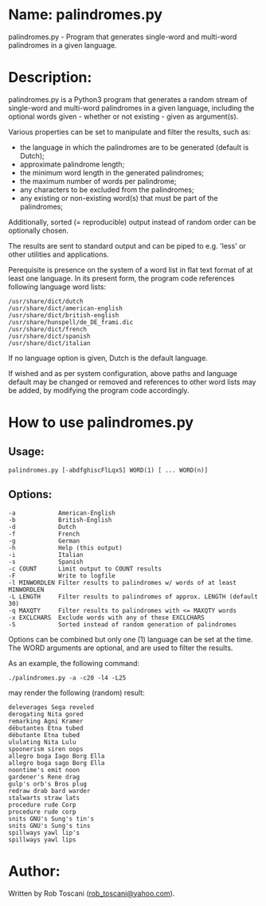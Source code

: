 # Name: palindromes.py
palindromes.py - Program that generates single-word and multi-word palindromes
in a given language.

# Description:
palindromes.py is a Python3 program that generates a random stream of single-word 
and multi-word palindromes in a given language,
including the optional words given - whether or not existing - given as argument(s).

Various properties can be set to manipulate and filter the results, such as:
- the language in which the palindromes are to be generated (default is Dutch);
- approximate palindrome length;
- the minimum word length in the generated palindromes;
- the maximum number of words per palindrome;
- any characters to be excluded from the palindromes;
- any existing or non-existing word(s) that must be part of the palindromes;

Additionally, sorted (= reproducible) output instead of random order can be optionally chosen.

The results are sent to standard output and can be piped to e.g. 'less' or other utilities and applications.

Perequisite is presence on the system of a word list in flat text format
of at least one language.
In its present form, the program code references following language word lists: 

	/usr/share/dict/dutch
	/usr/share/dict/american-english
	/usr/share/dict/british-english
	/usr/share/hunspell/de_DE_frami.dic
	/usr/share/dict/french
	/usr/share/dict/spanish
	/usr/share/dict/italian

If no language option is given, Dutch is the default language.

If wished and as per system configuration,
above paths and language default may be changed or removed
and references to other word lists may be added,
by modifying the program code accordingly.

# How to use palindromes.py

## Usage:

	palindromes.py [-abdfghiscFlLqxS] WORD(1) [ ... WORD(n)]

## Options:
	-a            American-English
	-b            British-English
	-d            Dutch
	-f            French
	-g            German
	-h            Help (this output)
	-i            Italian
	-s            Spanish
	-c COUNT      Limit output to COUNT results
	-F            Write to logfile
	-l MINWORDLEN Filter results to palindromes w/ words of at least MINWORDLEN
	-L LENGTH     Filter results to palindromes of approx. LENGTH (default 30)
	-q MAXQTY     Filter results to palindromes with <= MAXQTY words
	-x EXCLCHARS  Exclude words with any of these EXCLCHARS
	-S            Sorted instead of random generation of palindromes

Options can be combined but only one (1) language can be set at the time.
The WORD arguments are optional, and are used to filter the results.

As an example, the following command:

	./palindromes.py -a -c20 -l4 -L25

may render the following (random) result:

	deleverages Sega reveled
	derogating Nita gored
	remarking Agni Kramer
	débutantes Etna tubed
	débutante Etna tubed
	ululating Nita Lulu
	spoonerism siren oops
	allegro boga Iago Borg Ella
	allegro boga sago Borg Ella
	noontime's emit noon
	gardener's Rene drag
	gulp's orb's Bros plug
	redraw drab bard warder
	stalwarts straw lats
	procedure rude Corp
	procedure rude corp
	snits GNU's Sung's tin's
	snits GNU's Sung's tins
	spillways yawl lip's
	spillways yawl lips


# Author:
Written by Rob Toscani (rob_toscani@yahoo.com).
